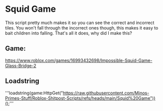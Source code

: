# Squid Game
This script pretty much makes it so you can see the correct and incorrect tiles. You won't fall through the incorrect ones though, this makes it easy to bait children into falling. That's all it does, why did I make this?
## Game:
https://www.roblox.com/games/16993432698/Impossible-Squid-Game-Glass-Bridge-2
## Loadstring
'''loadstring(game:HttpGet("https://raw.githubusercontent.com/Minos-Primes-Stuff/Roblox-Shitpost-Scripts/refs/heads/main/Squid%20Game"))();'''
